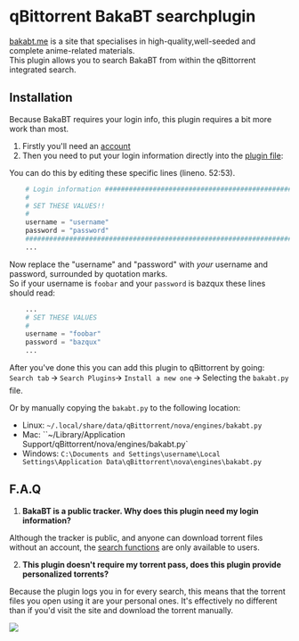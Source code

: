 qBittorrent BakaBT searchplugin
===============================

[bakabt.me](https://bakabt.me) is a site that specialises in high-quality,well-seeded and complete anime-related materials.  
This plugin allows you to search BakaBT from within the qBittorrent integrated search.

Installation
------------
Because BakaBT requires your login info, this plugin requires a bit more work than most.

1. Firstly you'll need an [account](https://bakabt.me/signup.php)
2. Then you need to put your login information directly into the [plugin file](engines/bakabt.py):

You can do this by editing these specific lines (lineno. 52:53).
```python
    # Login information ######################################################
    #
    # SET THESE VALUES!!
    #
    username = "username"
    password = "password"
    ##########################################################################
    ...
```
Now replace the "username" and "password" with *your* username and password, surrounded by quotation marks.  
So if your username is `foobar` and your `password` is bazqux these lines should read:
```python
    ...
    # SET THESE VALUES
    #
    username = "foobar"
    password = "bazqux"
    ...
```

After you've done this you can add this plugin to qBittorrent by going:  
 `Search tab` 🡪 `Search Plugins`🡪 `Install a new one` 🡪 Selecting the `bakabt.py` file.

Or by manually copying the `bakabt.py` to the following location:
  * Linux: `~/.local/share/data/qBittorrent/nova/engines/bakabt.py`
  * Mac: ``~/Library/Application Support/qBittorrent/nova/engines/bakabt.py`
  * Windows: `C:\Documents and Settings\username\Local Settings\Application Data\qBittorrent\nova\engines\bakabt.py`

F.A.Q
-----

1. **BakaBT is a public tracker. Why does this plugin need my login information?**

  Although the tracker is public, and anyone can download torrent files without an account,
  the [search functions](https://bakabt.me/browse.php) are only available to users.

2. **This plugin doesn't require my torrent pass, does this plugin provide personalized torrents?**

  Because the plugin logs you in for every search, this means that the torrent files you open using it are your
  personal ones. It's effectively no different than if you'd visit the site and download the torrent manually.

![](https://bakabt.me/resources/img/bg_1920.png)
